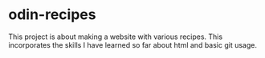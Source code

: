 # odin-recipes
This project is about making a website with various recipes. This incorporates the skills I have learned so far about html and basic git usage.